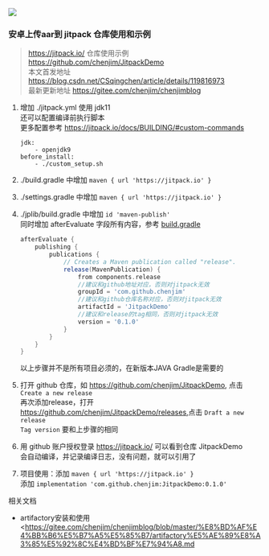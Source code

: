 [![](https://jitpack.io/v/chenjim/JitpackDemo.svg)](https://jitpack.io/#chenjim/JitpackDemo)

### 安卓上传aar到 jitpack 仓库使用和示例

> https://jitpack.io/ 仓库使用示例 <https://github.com/chenjim/JitpackDemo>  
> 本文首发地址 <https://blog.csdn.net/CSqingchen/article/details/119816973>  
> 最新更新地址 <https://gitee.com/chenjim/chenjimblog>


1. 增加 ./jitpack.yml 使用 jdk11   
    还可以配置编译前执行脚本   
    更多配置参考 <https://jitpack.io/docs/BUILDING/#custom-commands>   
    ```
    jdk:
        - openjdk9
    before_install:
        - ./custom_setup.sh
   ```

2. ./build.gradle 中增加 `maven { url 'https://jitpack.io' }`

3. ./settings.gradle 中增加 `maven { url 'https://jitpack.io' }`

4. ./jplib/build.gradle 中增加 `id 'maven-publish'`   
   同时增加 afterEvaluate
   字段所有内容，参考 [build.gradle](https://github.com/chenjim/JitpackDemo/blob/main/jplib/build.gradle)

   ```Groovy
   afterEvaluate {
       publishing {
           publications {
               // Creates a Maven publication called "release".
               release(MavenPublication) {
                   from components.release
                   //建议和github地址对应，否则对jitpack无效
                   groupId = 'com.github.chenjim'
                   //建议和github仓库名称对应，否则对jitpack无效  
                   artifactId = 'JitpackDemo'
                   //建议和release的tag相同，否则对jitpack无效
                   version = '0.1.0'
               }
           }
       }
   }
   ```
    以上步骤并不是所有项目必须的，在新版本JAVA Gradle是需要的  

5. 打开 github 仓库，如 <https://github.com/chenjim/JitpackDemo>, 点击 `Create a new release`  
   再次添加release，打开 <https://github.com/chenjim/JitpackDemo/releases>,点击 `Draft a new release`  
   `Tag version` 要和上步骤的相同

6. 用 github 账户授权登录 <https://jitpack.io/> 可以看到仓库 JitpackDemo  
   会自动编译，并记录编译日志，没有问题，就可以引用了

7. 项目使用：添加 `maven { url 'https://jitpack.io' }`  
   添加 `implementation 'com.github.chenjim:JitpackDemo:0.1.0'`


相关文档  
- artifactory安装和使用  
<https://gitee.com/chenjim/chenjimblog/blob/master/%E8%BD%AF%E4%BB%B6%E5%B7%A5%E5%85%B7/artifactory%E5%AE%89%E8%A3%85%E5%92%8C%E4%BD%BF%E7%94%A8.md   
